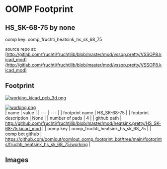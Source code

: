 # OOMP Footprint  
## HS_SK-68-75  by none  
  
oomp key: oomp_fruchti_heatsink_hs_sk_68_75  
  
source repo at: [http://gitlab.com/fruchti/fruchtilib/blob/master/mod/vssop.pretty/VSSOP8.kicad_mod](http://gitlab.com/fruchti/fruchtilib/blob/master/mod/vssop.pretty/VSSOP8.kicad_mod)  
## Footprint  
  
[![working_kicad_pcb_3d.png](working_kicad_pcb_3d_600.png)](working_kicad_pcb_3d.png)  
  
[![working.png](working_600.png)](working.png)  
| name | value | 
| --- | --- | 
| footprint name | HS_SK-68-75 | 
| footprint description | None | 
| number of pads | 4 | 
| github path | http://github.com/fruchti/fruchtilib/blob/master/mod/heatsink.pretty/HS_SK-68-75.kicad_mod | 
| oomp key | oomp_fruchti_heatsink_hs_sk_68_75 | 
| oomp bot github | https://github.com/oomlout/oomlout_oomp_footprint_bot/tree/main/footprints/fruchti_heatsink_hs_sk_68_75/working | 
## Images  
